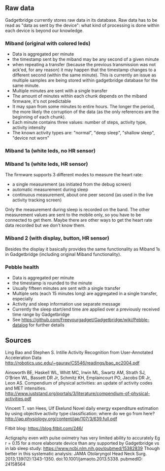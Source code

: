 ## Raw data

Gadgetbridge currently stores raw data in its database. Raw data has to be read as "data as sent by the device": what kind of processing is done within each device is beyond our knowledge.

### Miband (original with colored leds)

* Data is aggregated per minute 
 * the timestamp sent by the miband may be any second of a given minute
 * when repeating a transfer (because the previous transmission was not ack'ed, for any reason) it may happen that the timestamp changes to a different second (within the same minute). This is currently an issue as multiple samples are being stored within gadgetbridge database for the same minute.
* Multiple minutes are sent with a single transfer
 * The amount of minutes within each chunk depends on the miband firmware, it's not predictable
 * It may span from some minutes to entire hours. The longer the period, the more likely the corruption of the data (as the only references are the beginning of each chunk).
* Each minute contains three values: number of steps, activity type, activity intensity
 * The known activity types are: "normal", "deep sleep", "shallow sleep", "device not worn"

### Miband 1a (white leds, no HR sensor)

### Miband 1s (white leds, HR sensor)

The firmware supports 3 different modes to measure the heart rate:
* a single measurement (as initiated from the debug screen)
* automatic measurement during sleep
* continuous measurement, about one peer second (as used in the live activity tracking screen)

Only the measurement during sleep is recorded on the band. The other measurement values are sent to the mobile only, so you have to be connected to get them. Maybe there are other ways to get the heart rate data recorded but we don't know them.

### Miband 2 (with display, button, HR sensor)

Besides the display it basically provides the same functionality as Miband 1s in Gadgetbridge (including original Miband functionality).

### Pebble health

* Data is aggregated per minute
 * the timestamp is rounded to the minute
* Usually fifteen minutes are sent with a single transfer
 * Multiple sets (each 15 minutes long) are aggregated in a single transfer, especially
* Activity and sleep information use separate message
 * Currently the sleep start/end time are applied over a previously received time range by Gadgetbridge
 * See https://github.com/Freeyourgadget/Gadgetbridge/wiki/Pebble-datalog for further details

## Sources
Ling Bao and Stephen S. Intille
Activity Recognition from User-Annotated
Acceleration Data
http://robotics.usc.edu/~gaurav/CS546/readings/bao_pc2004.pdf

Ainsworth BE, Haskell WL, Whitt MC, Irwin ML, Swartz AM, Strath
SJ, O’Brien WL, Bassett DR Jr, Schmitz KH, Emplaincourt PO,
Jacobs DR Jr, Leon AS.
Compendium of physical activities: an update of
activity codes and MET intensities.
http://www.juststand.org/portals/3/literature/compendium-of-physical-activities.pdf

Vincent T. van Hees, Ulf Ekelund 
Novel daily energy expenditure estimation by using objective activity type classification: where do we go from here?
http://jap.physiology.org/content/jap/107/3/639.full.pdf 


Fitbit blog: https://blog.fitbit.com/246/

Actigraphy even with pulse oximetry has very limited ability to accurately  Eg r = 0.15 for a more elaborate device than any supported by Gadgetbridge vs in lab sleep study:
https://www.ncbi.nlm.nih.gov/pubmed/15382839
Though better in this systematic analysis: 
JAMA Otolaryngol Head Neck Surg. 2013;139(12):1343-1350. doi:10.1001/jamaoto.2013.5338. pubmedID: 24158564 
